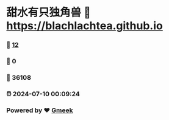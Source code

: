 # 甜水有只独角兽 :link: https://blachlachtea.github.io 
### :page_facing_up: [12](https://blachlachtea.github.io/tag.html) 
### :speech_balloon: 0 
### :hibiscus: 36108 
### :alarm_clock: 2024-07-10 00:09:24 
### Powered by :heart: [Gmeek](https://github.com/Meekdai/Gmeek)
